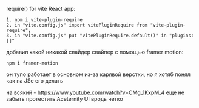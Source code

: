 require() for vite React app: 

    1. npm i vite-plugin-require
    2. in "vite.config.js" import vitePluginRequire from "vite-plugin-require";
    3. in "vite.config.js" put "vitePluginRequire.default()" in "plugins: []"


добавил какой никакой слайдер свайпер с помощью framer motion:

    npm i framer-motion
он тупо работает в основном из-за карявой верстки, но я хотяб понял как на JSe его делать    

на всякий - https://www.youtube.com/watch?v=CMg_1KxpM_4
еще не забыть протестить Aceternity UI вродь четко
